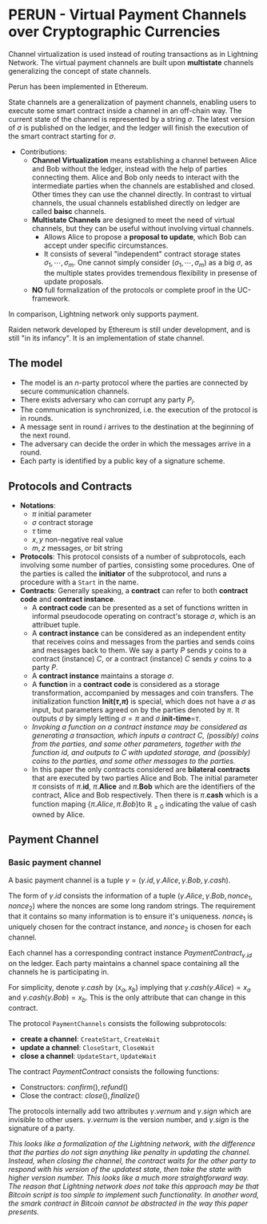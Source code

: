 # PERUN - Virtual Payment Channels over Cryptographic Currencies

Channel virtualization is used instead of routing transactions as in Lightning Network. The virtual payment channels are built upon **multistate** channels generalizing the concept of state channels.

Perun has been implemented in Ethereum.

State channels are a generalization of payment channels, enabling users to execute some smart contract inside a channel in an off-chain way. The current state of the channel is represented by a string $\sigma$. The latest version of $\sigma$ is published on the ledger, and the ledger will finish the execution of the smart contract starting for $\sigma$.

* Contributions:
  * **Channel Virtualization** means establishing a channel between Alice and Bob without the ledger, instead with the help of parties connecting them. Alice and Bob only needs to interact with the intermediate parties when the channels are established and closed. Other times they can use the channel directly. In contrast to virtual channels, the usual channels established directly on ledger are called **baisc** channels.
  * **Multistate Channels** are designed to meet the need of virtual channels, but they can be useful without involving virtual channels.
    * Allows Alice to propose a **proposal to update**, which Bob can accept under specific circumstances.
    * It consists of several "independent" contract storage states $\sigma_1,\cdots,\sigma_m$. One cannot simply consider $(\sigma_1,\cdots,\sigma_m)$ as a big $\sigma$, as the multiple states provides tremendous flexibility in presense of update proposals.
  * **NO** full formalization of the protocols or complete proof in the UC-framework.

In comparison, Lightning network only supports payment.

Raiden network developed by Ethereum is still under development, and is still "in its infancy". It is an implementation of state channel.

## The model

* The model is an $n$-party protocol where the parties are connected by secure communication channels.
* There exists adversary who can corrupt any party $P_i$.
* The communication is synchronized, i.e. the execution of the protocol is in rounds.
* A message sent in round $i$ arrives to the destination at the beginning of the next round.
* The adversary can decide the order in which the messages arrive in a round.
* Each party is identified by a public key of a signature scheme.


## Protocols and Contracts

* **Notations**:
  * $\pi$ initial parameter
  * $\sigma$ contract storage
  * $\tau$ time
  * $x,y$ non-negative real value
  * $m,z$ messages, or bit string
* **Protocols**: This protocol consists of a number of subprotocols, each involving some number of parties, consisting some procedures. One of the parties is called the **initiator** of the subprotocol, and runs a procedure with a `Start` in the name.
* **Contracts**: Generally speaking, a **contract** can refer to both **contract code** and **contract instance**.
  * A **contract code** can be presented as a set of functions written in informal pseudocode operating on contract's storage $\sigma$, which is an attribuet tuple.
  * A **contract instance** can be considered as an independent entity that receives coins and messages from the parties and sends coins and messages back to them. We say a party $P$ sends $y$ coins to a contract (instance) $C$, or a contract (instance) $C$ sends $y$ coins to a party $P$.
  * A **contract instance** maintains a storage $\sigma$.
  * A **function** in a **contract code** is considered as a storage transformation, accompanied by messages and coin transfers. The initialization function **Init($\tau$,$\pi$)** is special, which does not have a $\sigma$ as input, but parameters agreed on by the parties denoted by $\pi$. It outputs $\sigma$ by simply letting $\sigma=\pi$ and $\sigma$.**init-time**=$\tau$.
  * _Invoking a function on a contract instance may be considered as generating a transaction, which inputs a contract $C$, (possibly) coins from the parties, and some other parameters, together with the function id, and outputs to $C$ with updated storage, and (possibly) coins to the parties, and some other messages to the parties._
  * In this paper the only contracts considered are **bilateral contracts** that are executed by two parties Alice and Bob. The initial parameter $\pi​$ consists of $\pi​$.**id**, $\pi​$.**Alice** and $\pi​$.**Bob** which are the identifiers of the contract, Alice and Bob respectively. Then there is $\pi​$.**cash** which is a function maping $\{\pi.Alice,\pi.Bob\}​$ to $\mathbb{R}_{\geq0}​$ indicating the value of cash owned by Alice.

## Payment Channel

### Basic payment channel

A basic payment channel is a tuple $\gamma=(\gamma.id,\gamma.Alice,\gamma.Bob,\gamma.cash)$.

The form of $\gamma.id$ consists the information of a tuple $(\gamma.Alice,\gamma.Bob,nonce_1,nonce_2)$ where the nonces are some long random strings. The requirement that it contains so many information is to ensure it's uniqueness. $nonce_1$ is uniquely chosen for the contract instance, and $nonce_2$ is chosen for each channel.

Each channel has a corresponding contract instance $PaymentContract_{\gamma.id}$ on the ledger. Each party maintains a channel space containing all the channels he is participating in.

For simplicity, denote $\gamma.cash$ by $(x_a,x_b)$ implying that $\gamma.cash(\gamma.Alice)=x_a$ and $\gamma.cash(\gamma.Bob)=x_b$. This is the only attribute that can change in this contract.

The protocol `PaymentChannels` consists the following subprotocols:

* **create a channel**: `CreateStart`, `CreateWait`
* **update a channel**: `CloseStart`, `CloseWait`
* **close a channel**: `UpdateStart`, `UpdateWait`

The contract $PaymentContract$ consists the following functions:

* Constructors: $confirm(), refund()$
* Close the contract: $close(), finalize()$


The protocols internally add two attributes $\gamma.vernum$ and $\gamma.sign$ which are invisible to other users. $\gamma.vernum$ is the version number, and $\gamma.sign$ is the signature of a party.

_This looks like a formalization of the Lightning network, with the difference that the parties do not sign anything like penalty in updating the channel. Instead, when closing the channel, the contract waits for the other party to respond with his version of the updatest state, then take the state with higher version number. This looks like a much more straightforward way. The reason that Lightning network does not take this approach may be that Bitcoin script is too simple to implement such functionality. In another word, the smark contract in Bitcoin cannot be abstracted in the way this paper presents._

